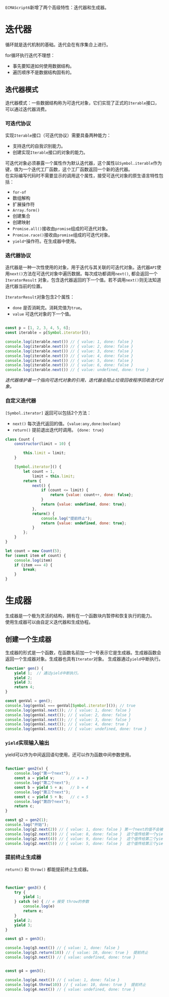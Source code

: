 `ECMAScript6`新增了两个高级特性：迭代器和生成器。

# 迭代器

循环就是迭代机制的基础。迭代会在有序集合上进行。

for循环执行迭代不理想：

* 事先要知道如何使用数据结构。
* 遍历顺序不是数据结构固有的。

## 迭代器模式

迭代器模式：一些数据结构称为可迭代对象，它们实现了正式的`Iterable`接口，可以通过迭代器消费。

### 可迭代协议

实现`Iterable`接口（可迭代协议）需要具备两种能力：

* 支持迭代的自我识别能力。
* 创建实现`Iterable`接口的对象的能力。

可迭代对象必须暴露一个属性作为默认迭代器，这个属性以`Symbol.iterable`作为键，值为一个迭代工厂函数，这个工厂函数返回一个新的迭代器。  
在实际编写代码时不需要显示的调用这个属性，接受可迭代对象的原生语言特性包括：

* `for-of`
* 数组解构
* 扩展操作符
* `Array.form()`
* 创建集合
* 创建映射
* `Promise.all()`接收由`promise`组成的可迭代对象。
* `Promise.race()`接收由`promise`组成的可迭代对象。
* `yield*`操作符。在生成器中使用。

### 迭代器协议

迭代器是一种一次性使用的对象，用于迭代与其关联的可迭代对象。迭代器`API`使用`next()`方法在可迭代对象中遍历数据。每次成功都调用`next()`, 都会返回一个`IteratorResult`
对象，包含迭代器返回的下一个值。若不调用`next()`则无法知道迭代器当前的位置。

`IteratorResult`对象包含2个属性：

* `done` 是否消耗完。消耗完值为`true`。
* `value` 可迭代对象的下一个值。

```javascript

const p = [1, 2, 3, 4, 5, 6];
const iterable = p[Symbol.iterator]();

console.log(iterable.next()) // { value: 1, done: false }
console.log(iterable.next()) // { value: 2, done: false }
console.log(iterable.next()) // { value: 3, done: false }
console.log(iterable.next()) // { value: 4, done: false } 
console.log(iterable.next()) // { value: 5, done: false }
console.log(iterable.next()) // { value: 6, done: false }
console.log(iterable.next()) // { value: undefined, done: true }

```

_迭代器维护着一个指向可迭代对象的引用，迭代器会阻止垃圾回收程序回收迭代对象。_

### 自定义迭代器

`[Symbol.iterator]` 返回可以包括2个方法：

* `next()` 每次迭代返回的值。`{value:any,done:boolean}`
* `return()` 提前退出迭代时调用。 `{done: true}`

```javascript
class Count {
    constructor(limit = 10) {

        this.limit = limit;
    }

    [Symbol.iterator]() {
        let count = 1,
            limit = this.limit;
        return {
            next() {
                if (count <= limit) {
                    return {value: count++, done: false};
                }
                return {value: undefined, done: true};
            },
            return() {
                console.log("提前终止");
                return {value: undefined, done: true};
            }
        };
    }
}

let count = new Count(5);
for (const item of count) {
    console.log(item)
    if (item === 4) {
        break;
    }
}

```



# 生成器
生成器是一个极为灵活的结构，拥有在一个函数块内暂停和恢复执行的能力。  
使用生成器可以由自定义迭代器和生成协程。  

## 创建一个生成器
生成器的形式是一个函数，在函数名前加一个`*`号表示它是生成器。生成器函数会返回一个生成器对象。生成器也具有`Iterator`对象。
生成器通过`yield`中断执行。
```javascript
function* gen() {
    yield 1;  // 通过yield中断执行。
    yield 2;
    yield 3;
    return 4;
}

const genVal = gen();
console.log(genVal === genVal[Symbol.iterator]()); // true
console.log(genVal.next()); // { value: 1, done: false }
console.log(genVal.next()); // { value: 2, done: false }
console.log(genVal.next()); // { value: 3, done: false }
console.log(genVal.next()); // { value: 4, done: true }
console.log(genVal.next()); // { value: undefined, done: true }

```

### `yield`实现输入输出
yield可以作为中间返回语句使用，还可以作为函数中间参数使用。  

```javascript

function* gen2(v) {
    console.log("第一个next");
    const a = yield v;       // a = 3
    console.log("第二个next");
    const b = yield 5 + a;   // b = 4
    console.log("第三个next");
    const c = yield 5 + b;   // c = 5
    console.log("第四个next");
    return c;
}

const g2 = gen2(1);
console.log("开始");
console.log(g2.next(2)) // { value: 1, done: false } 第一个next的值不会被使用。
console.log(g2.next(3)) // { value: 8, done: false }  这个值传给第一个yield
console.log(g2.next(4)) // { value: 9, done: false }  这个值传给第二个yield
console.log(g2.next(5)) // { value: 5, done: false }  这个值传给第三个yield

```

### 提前终止生成器

`return()` 和 `throw()` 都能提前终止生成器。

```javascript


function* gen3() {
    try {
        yield 1;
    } catch (e) { // e 接受 throw的参数
        console.log(e)
        return e;
    }
    yield 2;
    yield 3;
}

const g3 = gen3();

console.log(g3.next()) // { value: 1, done: false }
console.log(g3.return(10)) // { value: 10, done: true }  提前终止
console.log(g3.next()) // { value: undefined, done: true }


const g4 = gen3();

console.log(g4.next()) // { value: 1, done: false }
console.log(g4.throw(10)) // { value: 10, done: true }  提前终止
console.log(g4.next()) // { value: undefined, done: true }

```
